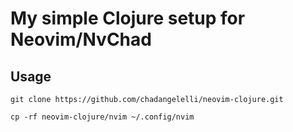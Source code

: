 # My simple Clojure setup for Neovim/NvChad

## Usage

``` 
git clone https://github.com/chadangelelli/neovim-clojure.git 

cp -rf neovim-clojure/nvim ~/.config/nvim
```
